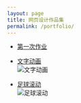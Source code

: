 ```yaml
---
layout: page
title: 网页设计作品集
permalink: /portfolio/
---
```


- [第一次作业](../Myfirstwork/index.html)

- [文字动画](../portfolio/word_animation/)<br> 
![文字动画](../../images/word_animation_image.jpg)

- [足球滚动](../portfolio/football_animation/)<br> 
![足球滚动](../../images/football_animation_image.jpg)